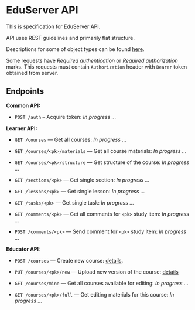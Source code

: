 # EduServer API

This is specification for EduServer API.

API uses REST guidelines and primarily flat structure.

Descriptions for some of object types can be found [here](api/formats.md).

Some requests have *Required authentication* or *Required authorization* marks. 
This requests must contain `Authorization` header with `Bearer` token obtained 
from server.



## Endpoints

**Common API:**
 
* `POST /auth` – Acquire token: *In progress ...*

**Learner API:**

* `GET /courses` — Get all courses: *In progress ...*
* `GET /courses/<pk>/materials` — Get all course materials: *In progress ...*
* `GET /courses/<pk>/structure` — Get structure of the course: *In progress ...*

* `GET /sections/<pk>` — Get single section: *In progress ...*
* `GET /lessons/<pk>` — Get single lesson: *In progress ...*
* `GET /tasks/<pk>` — Get single task: *In progress ...*

* `GET /comments/<pk>` — Get all comments for `<pk>` study item: *In progress ...*
* `POST /comments/<pk>` — Send comment for `<pk>` study item: *In progress ...*

**Educator API:**

* `POST /courses` — Create new course: [details](api/post_courses.md).
* `PUT /courses/<pk>/new` — Upload new version of the course: [details](api/post_courses_pk_new.md)

* `GET /courses/mine` — Get all courses available for editing: *In progress ...*
* `GET /courses/<pk>/full` — Get editing materials for this course: *In progress ...*
